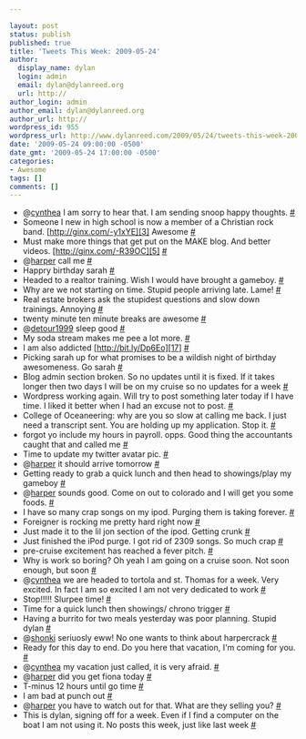 ```yaml
---

layout: post
status: publish
published: true
title: 'Tweets This Week: 2009-05-24'
author:
  display_name: dylan
  login: admin
  email: dylan@dylanreed.org
  url: http://
author_login: admin
author_email: dylan@dylanreed.org
author_url: http://
wordpress_id: 955
wordpress_url: http://www.dylanreed.com/2009/05/24/tweets-this-week-2009-05-24/
date: '2009-05-24 09:00:00 -0500'
date_gmt: '2009-05-24 17:00:00 -0500'
categories:
- Awesome
tags: []
comments: []
---
```


  * @[cynthea][1] I am sorry to hear that. I am sending snoop happy thoughts. [#][2]
  * Someone I new in high school is now a member of a Christian rock band. [http://ginx.com/-y1xYE][3] Awesome [#][4]
  * Must make more things that get put on the MAKE blog. And better videos. [http://ginx.com/-R39OC][5] [#][6]
  * @[harper][7] call me [#][8]
  * Happry birthday sarah [#][9]
  * Headed to a realtor training. Wish I would have brought a gameboy. [#][10]
  * Why are we not starting on time. Stupid people arriving late. Lame! [#][11]
  * Real estate brokers ask the stupidest questions and slow down trainings. Annoying [#][12]
  * twenty minute ten minute breaks are awesome [#][13]
  * @[detour1999][14] sleep good [#][15]
  * My soda stream makes me pee a lot more. [#][16]
  * I am also addicted [http://bit.ly/Dp6Eo][17] [#][18]
  * Picking sarah up for what promises to be a wildish night of birthday awesomeness. Go sarah [#][19]
  * Blog admin section broken. So no updates until it is fixed. If it takes longer then two days I will be on my cruise so no updates for a week [#][20]
  * Wordpress working again. Will try to post something later today if I have time. I liked it better when I had an excuse not to post. [#][21]
  * College of Oceaneering: why are you so slow at calling me back. I just need a transcript sent. You are holding up my application. Stop it. [#][22]
  * forgot yo include my hours in payroll. opps. Good thing the accountants caught that and called me [#][23]
  * Time to update my twitter avatar pic. [#][24]
  * @[harper][7] it should arrive tomorrow [#][25]
  * Getting ready to grab a quick lunch and then head to showings/play my gameboy [#][26]
  * @[harper][7] sounds good. Come on out to colorado and I will get you some foods. [#][27]
  * I have so many crap songs on my ipod. Purging them is taking forever. [#][28]
  * Foreigner is rocking me pretty hard right now [#][29]
  * Just made it to the lil jon section of the ipod. Getting crunk [#][30]
  * Just finished the iPod purge. I got rid of 2309 songs. So much crap [#][31]
  * pre-cruise excitement has reached a fever pitch. [#][32]
  * Why is work so boring? Oh yeah I am going on a cruise soon. Not soon enough, but soon [#][33]
  * @[cynthea][1] we are headed to tortola and st. Thomas for a week. Very excited. In fact I am so excited I am not very dedicated to work [#][34]
  * Stop!!!!! Slurpee time! [#][35]
  * Time for a quick lunch then showings/ chrono trigger [#][36]
  * Having a burrito for two meals yesterday was poor planning. Stupid dylan [#][37]
  * @[shonki][38] seriuosly eww! No one wants to think about harpercrack [#][39]
  * Ready for this day to end. Do you here that vacation, I'm coming for you. [#][40]
  * @[cynthea][1] my vacation just called, it is very afraid. [#][41]
  * @[harper][7] did you get fiona today [#][42]
  * T-minus 12 hours until go time [#][43]
  * I am bad at punch out [#][44]
  * @[harper][7] you have to watch out for that. What are they selling you? [#][45]
  * This is dylan, signing off for a week. Even if I find a computer on the boat I am not using it. No posts this week, just like last week [#][46]
  


   [1]: http://twitter.com/cynthea
   [2]: http://twitter.com/awesomeguy/statuses/1826716516
   [3]: http://ginx.com/-y1xYE
   [4]: http://twitter.com/awesomeguy/statuses/1837184809
   [5]: http://ginx.com/-R39OC
   [6]: http://twitter.com/awesomeguy/statuses/1839141985
   [7]: http://twitter.com/harper
   [8]: http://twitter.com/awesomeguy/statuses/1842748165
   [9]: http://twitter.com/awesomeguy/statuses/1847261599
   [10]: http://twitter.com/awesomeguy/statuses/1847265785
   [11]: http://twitter.com/awesomeguy/statuses/1847410712
   [12]: http://twitter.com/awesomeguy/statuses/1848077760
   [13]: http://twitter.com/awesomeguy/statuses/1848249744
   [14]: http://twitter.com/detour1999
   [15]: http://twitter.com/awesomeguy/statuses/1849026892
   [16]: http://twitter.com/awesomeguy/statuses/1849082572
   [17]: http://bit.ly/Dp6Eo
   [18]: http://twitter.com/awesomeguy/statuses/1849609141
   [19]: http://twitter.com/awesomeguy/statuses/1850953387
   [20]: http://twitter.com/awesomeguy/statuses/1859167947
   [21]: http://twitter.com/awesomeguy/statuses/1859765427
   [22]: http://twitter.com/awesomeguy/statuses/1860151831
   [23]: http://twitter.com/awesomeguy/statuses/1860287595
   [24]: http://twitter.com/awesomeguy/statuses/1860409106
   [25]: http://twitter.com/awesomeguy/statuses/1861482518
   [26]: http://twitter.com/awesomeguy/statuses/1862103367
   [27]: http://twitter.com/awesomeguy/statuses/1862549617
   [28]: http://twitter.com/awesomeguy/statuses/1862828618
   [29]: http://twitter.com/awesomeguy/statuses/1862865827
   [30]: http://twitter.com/awesomeguy/statuses/1863796561
   [31]: http://twitter.com/awesomeguy/statuses/1871180853
   [32]: http://twitter.com/awesomeguy/statuses/1871790396
   [33]: http://twitter.com/awesomeguy/statuses/1872608692
   [34]: http://twitter.com/awesomeguy/statuses/1872687286
   [35]: http://twitter.com/awesomeguy/statuses/1873482639
   [36]: http://twitter.com/awesomeguy/statuses/1873626974
   [37]: http://twitter.com/awesomeguy/statuses/1873898003
   [38]: http://twitter.com/shonki
   [39]: http://twitter.com/awesomeguy/statuses/1875335633
   [40]: http://twitter.com/awesomeguy/statuses/1875768280
   [41]: http://twitter.com/awesomeguy/statuses/1876074475
   [42]: http://twitter.com/awesomeguy/statuses/1878664348
   [43]: http://twitter.com/awesomeguy/statuses/1881528547
   [44]: http://twitter.com/awesomeguy/statuses/1883193395
   [45]: http://twitter.com/awesomeguy/statuses/1885311728
   [46]: http://twitter.com/awesomeguy/statuses/1888654704

